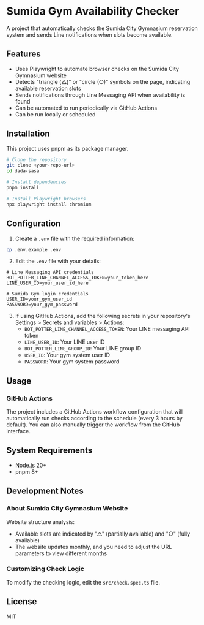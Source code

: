 # Sumida Gym Availability Checker

A project that automatically checks the Sumida City Gymnasium reservation system and sends Line notifications when slots become available.

## Features

- Uses Playwright to automate browser checks on the Sumida City Gymnasium website
- Detects "triangle (△)" or "circle (○)" symbols on the page, indicating available reservation slots
- Sends notifications through Line Messaging API when availability is found
- Can be automated to run periodically via GitHub Actions
- Can be run locally or scheduled

## Installation

This project uses pnpm as its package manager.

```bash
# Clone the repository
git clone <your-repo-url>
cd dada-sasa

# Install dependencies
pnpm install

# Install Playwright browsers
npx playwright install chromium
```

## Configuration

1. Create a `.env` file with the required information:

```bash
cp .env.example .env
```

2. Edit the `.env` file with your details:

```
# Line Messaging API credentials
BOT_POTTER_LINE_CHANNEL_ACCESS_TOKEN=your_token_here
LINE_USER_ID=your_user_id_here

# Sumida Gym login credentials
USER_ID=your_gym_user_id
PASSWORD=your_gym_password
```

3. If using GitHub Actions, add the following secrets in your repository's Settings > Secrets and variables > Actions:
   - `BOT_POTTER_LINE_CHANNEL_ACCESS_TOKEN`: Your LINE messaging API token
   - `LINE_USER_ID`: Your LINE user ID
   - `BOT_POTTER_LINE_GROUP_ID`: Your LINE group ID
   - `USER_ID`: Your gym system user ID
   - `PASSWORD`: Your gym system password

## Usage

### GitHub Actions

The project includes a GitHub Actions workflow configuration that will automatically run checks according to the schedule (every 3 hours by default). You can also manually trigger the workflow from the GitHub interface.

## System Requirements

- Node.js 20+
- pnpm 8+

## Development Notes

### About Sumida City Gymnasium Website

Website structure analysis:

- Available slots are indicated by "△" (partially available) and "○" (fully available)
- The website updates monthly, and you need to adjust the URL parameters to view different months

### Customizing Check Logic

To modify the checking logic, edit the `src/check.spec.ts` file.

## License

MIT
